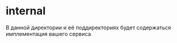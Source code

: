 # internal

В данной директории и её поддиректориях будет содержаться имплементация вашего сервиса

